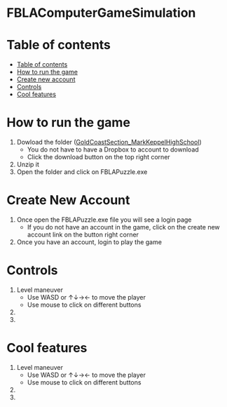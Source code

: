 # FBLAComputerGameSimulation
Table of contents
=================

<!--ts-->
   * [Table of contents](#table-of-contents)
   * [How to run the game](#how-to-run-the-game)
   * [Create new account](#create-new-account)
   * [Controls](#controls)
   * [Cool features](#cool-features)
<!--te-->
How to run the game
============
   1. Dowload the folder ([GoldCoastSection_MarkKeppelHighSchool](https://www.dropbox.com/s/zw8uktvhfj8xoo7/GoldCost%20Test.zip?dl=0 "Click here"))
      * You do not have to have a Dropbox to account to download
      * Click the download button on the top right corner
   2. Unzip it
   3. Open the folder and click on FBLAPuzzle.exe

Create New Account
============
   1. Once open the FBLAPuzzle.exe file you will see a login page
      * If you do not have an account in the game, click on the create new account link on the button right corner 
   2. Once you have an account, login to play the game

Controls
============
   1. Level maneuver
      * Use WASD or ↑↓→← to move the player
      * Use mouse to click on different buttons
   2. 
   3. 

Cool features
============
   1. Level maneuver
      * Use WASD or ↑↓→← to move the player
      * Use mouse to click on different buttons
   2. 
   3. 



